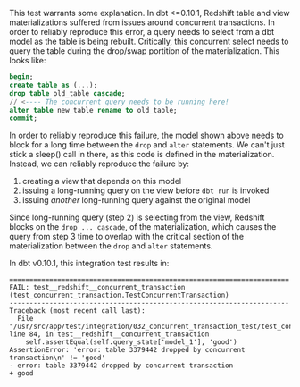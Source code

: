 
This test warrants some explanation. In dbt <=0.10.1, Redshift table and view materializations suffered from issues around concurrent transactions. In order to reliably reproduce this error, a query needs to select from a dbt model as the table is being rebuilt. Critically, this concurrent select needs to query the table during the drop/swap portition of the materialization. This looks like:

```sql
begin;
create table as (...);
drop table old_table cascade;
// <---- The concurrent query needs to be running here!
alter table new_table rename to old_table;
commit;
```

In order to reliably reproduce this failure, the model shown above needs to block for a long time between the `drop` and `alter` statements. We can't just stick a sleep() call in there, as this code is defined in the materialization. Instead, we can reliably reproduce the failure by:

1) creating a view that depends on this model
2) issuing a long-running query on the view before `dbt run` is invoked
3) issuing _another_ long-running query against the original model

Since long-running query (step 2) is selecting from the view, Redshift blocks on the `drop ... cascade`, of the materialization, which causes the query from step 3 time to overlap with the critical section of the materialization between the `drop` and `alter` statements.

In dbt v0.10.1, this integration test results in:

```
======================================================================
FAIL: test__redshift__concurrent_transaction (test_concurrent_transaction.TestConcurrentTransaction)
----------------------------------------------------------------------
Traceback (most recent call last):
  File "/usr/src/app/test/integration/032_concurrent_transaction_test/test_concurrent_transaction.py", line 84, in test__redshift__concurrent_transaction
    self.assertEqual(self.query_state['model_1'], 'good')
AssertionError: 'error: table 3379442 dropped by concurrent transaction\n' != 'good'
- error: table 3379442 dropped by concurrent transaction
+ good
```
